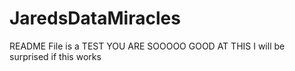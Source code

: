# JaredsDataMiracles
README File is a TEST
YOU ARE SOOOOO GOOD AT THIS
I will be surprised if this works
